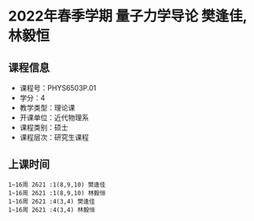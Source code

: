 # 2022年春季学期 量子力学导论 樊逢佳, 林毅恒






## 课程信息

- 课程号：PHYS6503P.01
- 学分：4
- 教学类型：理论课
- 开课单位：近代物理系
- 课程类别：硕士
- 课程层次：研究生课程

## 上课时间

```
1~16周 2621 :1(8,9,10) 樊逢佳
1~16周 2621 :1(8,9,10) 林毅恒
1~16周 2621 :4(3,4) 樊逢佳
1~16周 2621 :4(3,4) 林毅恒
```

